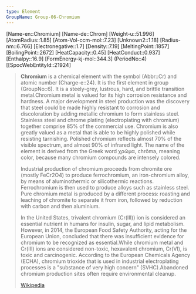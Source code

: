 ```yaml
---
type: Element
GroupName: Group-06-Chromium
---
```

[Name-en::Chromium]
[Name-de::Chrom]
[Weight-u::51.996]
[AtomRadius::1.85]
[Atom-Vol-ccm-mol::7.23]
[Unknown2::1.18]
[Radius-nm::6.766]
[Electronegative::1.7]
[Density::7.19]
[MeltingPoint::1857]
[BoilingPoint::2672]
[HeatCapacity::0.45]
[HeatConduct::0.937]
[Enthalpy::16.9]
[FormEnergy-kj-mol::344.3]
(PeriodNo::4)
[[SpocWebEntityId::21924]

> **Chromium** is a chemical element with the symbol (Abbr::Cr) and atomic number (Charge-e::24). It is the first element in group (GroupNo::6). It is a steely-grey, lustrous, hard, and brittle transition metal.Chromium metal is valued for its high corrosion resistance and hardness. A major development in steel production was the discovery that steel could be made highly resistant to corrosion and discoloration by adding metallic chromium to form stainless steel. Stainless steel and chrome plating (electroplating with chromium) together comprise 85% of the commercial use. Chromium is also greatly valued as a metal that is able to be highly polished while resisting tarnishing. Polished chromium reflects almost 70% of the visible spectrum, and almost 90% of infrared light. The name of the element is derived from the Greek word χρῶμα, chrōma, meaning color, because many chromium compounds are intensely colored.
>
> Industrial production of chromium proceeds from chromite ore (mostly FeCr2O4) to produce ferrochromium, an iron-chromium alloy, by means of aluminothermic or silicothermic reactions. Ferrochromium is then used to produce alloys such as stainless steel. Pure chromium metal is produced by a different process: roasting and leaching of chromite to separate it from iron, followed by reduction with carbon and then aluminium.
>
> In the United States, trivalent chromium (Cr(III)) ion is considered an essential nutrient in humans for insulin, sugar, and lipid metabolism. However, in 2014, the European Food Safety Authority, acting for the European Union, concluded that there was insufficient evidence for chromium to be recognized as essential.While chromium metal and Cr(III) ions are considered non-toxic, hexavalent chromium, Cr(VI), is toxic and carcinogenic. According to the European Chemicals Agency (ECHA), chromium trioxide that is used in industrial electroplating processes is a "substance of very high concern" (SVHC).Abandoned chromium production sites often require environmental cleanup.
>
> [Wikipedia](https://en.wikipedia.org/wiki/Chromium)


